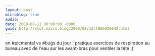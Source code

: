 ```yaml
---
layout: post
microblog: true
audio: 
date: 2008-08-12 00:00:00 -0000
guid: http://xtof.micro.blog/2008/08/12/t885020642.html
---
```

en #picmental vs #bugs du jour : pratique exercices de respiration au bureau avec de l'eau sur les avant-bras pour ventiler la tête ;)
